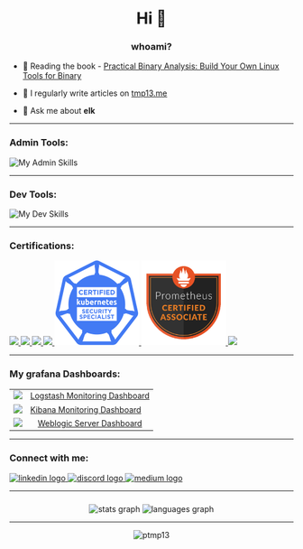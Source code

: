 <h1 align="center">Hi 👋</h1>
<h3 align="center">whoami?</h3>

- 🌱 Reading the book - [Practical Binary Analysis: Build Your Own Linux Tools for Binary](https://www.amazon.com/Practical-Binary-Analysis-Instrumentation-Disassembly/dp/1593279124/ref=sr_1_1?crid=18ZDM0UHP5E10&dib=eyJ2IjoiMSJ9.6-5SwJWxdSWdCWb2E6U_Vw.wVe2SDmKQ-HnIURKN9rnxetkAeM2Flm1B-cWNggTD08&dib_tag=se&keywords=Practical+Binary+Analysis%3A+Build+Your+Own+Linux+Tools+for+Binary&qid=1725970075&s=books&sprefix=practical+binary+analysis+build+your+own+linux+tools+for+binary+%2Cstripbooks-intl-ship%2C193&sr=1-1)

- 📝 I regularly write articles on [tmp13.me](https://tmp13.me)

- 💬 Ask me about **elk**

<hr>

<h3 align="left">Admin Tools:</h3>

<div align="left">

![My Admin Skills](https://skillicons.dev/icons?i=elasticsearch,bash,prometheus,linux,kubernetes,gitlab,ansible,kafka,grafana,nginx,github,git,docker,vim&perline=8)

</div>

<hr>

###

<h3 align="left">Dev Tools:</h3>

<div align="left">

![My Dev Skills](https://skillicons.dev/icons?i=webstorm,nextjs,react,regex,vim,html,idea,java,maven,nodejs,spring,py,sublime,eclipse,c,electron,md&perline=8)

</div>

<hr>



###

<h3 align="left">Certifications:</h3>
<div align="left">
<a href="https://github.com/ptmp13/ptmp13/assets/81752367/0ffa63a2-434c-408b-93ed-e71a1f8c19d5">
<img src="https://user-images.githubusercontent.com/81752367/233777502-0d7c646c-ee49-434e-bf6b-5a5362d6c590.png" height="150" width="auto" margin="10,10,10,10"/>
</a>
<a href="https://raw.githubusercontent.com/ptmp13/ptmp13/main/.github/images/cube.png">
<img src="https://user-images.githubusercontent.com/81752367/233777503-dda6fcea-25e4-485b-9012-0af8633e5f76.png" height="150" width="auto"/>
</a>
<a href="https://github.com/ptmp13/ptmp13/assets/81752367/b77c6aa8-6020-476c-a143-2c03ee00200d">
<img src="https://images.credly.com/size/680x680/images/fd1bf1cf-dc60-4868-b3a3-9b93e8af763c/image.png" height="150" width="auto"/>
</a>
<a href="https://ti-user-certificates.s3.amazonaws.com/e0df7fbf-a057-42af-8a1f-590912be5460/a888f0b7-1bae-4d71-821b-380e340e631e-petr-degtiarev-ebc2b58e-6926-48fb-981d-7a954924acf1-certificate.pdf">
<img src="https://user-images.githubusercontent.com/81752367/233777504-2b24fecb-7e3e-4507-b5b9-b8c8cd3761e2.png" height="150" width="auto"/>
</a>
<a href="https://ti-user-certificates.s3.amazonaws.com/e0df7fbf-a057-42af-8a1f-590912be5460/a888f0b7-1bae-4d71-821b-380e340e631e-petr-degtiarev-308a558e-8156-4ef2-8c78-028c41272544-certificate.pdf">
<img src="https://raw.githubusercontent.com/ptmp13/ptmp13/main/.github/images/cube.png" height="150" width="auto"/>
</a>
<a href="https://ti-user-certificates.s3.amazonaws.com/e0df7fbf-a057-42af-8a1f-590912be5460/a888f0b7-1bae-4d71-821b-380e340e631e-petr-degtiarev-1bc4f84d-dd36-4f68-9d1d-0537199f6152-certificate.pdf">
<img src="https://github.com/ptmp13/ptmp13/blob/e91963f713f03faf1b753fc43b209029295f5f0f/img/Prometheus.png" height="150" width="auto"/>
</a>
<a href="https://certified.elastic.co/336b76a7-b978-4b09-8df5-28f23c4fb8f2">
<img src="https://user-images.githubusercontent.com/81752367/233777490-5cf4885c-5332-4a2c-a4ba-1a5e3c0b9761.png" height="150" width="auto"/>
</a>
</div>

<hr>

<h3 align="left">My grafana Dashboards:</h3>
<div>
  <table>
    <tr>
      <td>
        <img src="https://github.com/ptmp13/ptmp13/assets/81752367/f9410041-3e4a-431e-9c5f-900a29b48754" height="24" width="auto"/> 
      </td>
      <td>
        <a href="https://grafana.com/grafana/dashboards/17918-logstash-monitoring/" target="_blank" rel="noopener noreferrer"> Logstash Monitoring Dashboard</a>
      </td>
    </tr>
    <tr>
      <td>
        <img src="https://github.com/ptmp13/test-logging-mdc/assets/81752367/189a7de8-e023-4ddf-97cd-e6fb80eaf18c" height="24" width="auto"/> 
      </td>
      <td>
        <a href="https://grafana.com/grafana/dashboards/21420-kibana-monitoring/" target="_blank" rel="noopener noreferrer"> Kibana Monitoring Dashboard</a>
      </td>
    </tr>
    <tr>
      <td>
        <img src="https://github.com/ptmp13/ptmp13/assets/81752367/a497328a-1588-4463-8788-7fa08b86af9d" height="24" width="auto"/>
      </td>
      <td>
        <a style="text-align:center;display:block;" href="https://grafana.com/grafana/dashboards/17972-weblogic-server-dashboard/"> Weblogic Server Dashboard</a>
      </td>
    </tr>
  </table>

</div>

<hr>

<h3 align="left">Connect with me:</h3>
<p align="left">
<div align="left">
  <a href="https://www.linkedin.com/in/petr-degtiarev-349597212/" target="_blank">
    <img src="https://raw.githubusercontent.com/maurodesouza/profile-readme-generator/master/src/assets/icons/social/linkedin/default.svg" width="52" height="40" alt="linkedin logo"  />
  </a>
  <a href="https://discordapp.com/users/222452119939055617" target="_blank">
    <img src="https://raw.githubusercontent.com/maurodesouza/profile-readme-generator/master/src/assets/icons/social/discord/default.svg" width="52" height="40" alt="discord logo"  />
  </a>
  <a href="https://medium.com/@ptmp13" target="_blank">
    <img src="https://raw.githubusercontent.com/maurodesouza/profile-readme-generator/master/src/assets/icons/social/medium/default.svg" width="52" height="40" alt="medium logo"  />
  </a>
</div>

<hr>

###

<div align="center">
  <img src="https://github-readme-stats.vercel.app/api?username=ptmp13&hide_title=true&hide_rank=false&show_icons=true&include_all_commits=true&count_private=true&disable_animations=true&theme=ayu-mirage&locale=en&hide_border=true&order=1" height="150" alt="stats graph"  />
  <img src="https://github-readme-stats.vercel.app/api/top-langs?username=ptmp13&locale=en&hide_title=true&layout=compact&card_width=320&langs_count=5&theme=ayu-mirage&hide_border=true&order=2" height="150" alt="languages graph"  />
</div>

<hr>

<p align="center"> <img src="https://komarev.com/ghpvc/?username=ptmp13&label=Profile%20views&color=0e75b6&style=flat" alt="ptmp13" /> </p>

